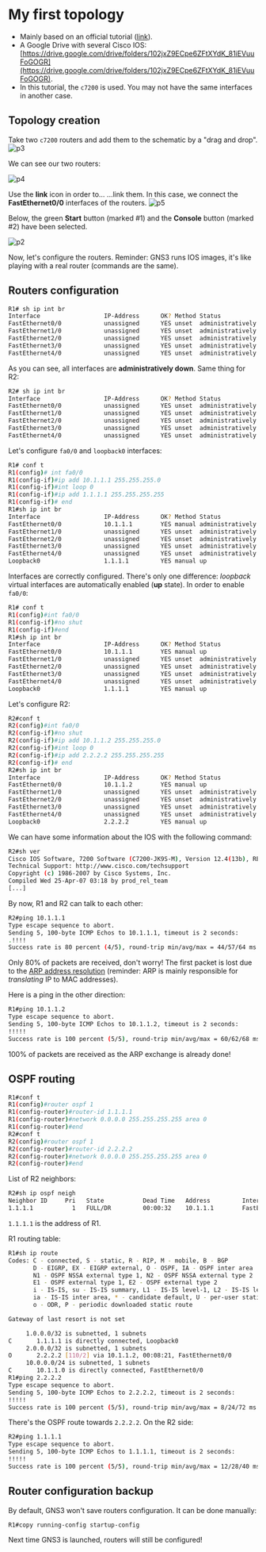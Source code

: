 # My first topology
- Mainly based on an official tutorial ([link](https://docs.gns3.com/1d1huu6z9-wWGD_ipTSQZqy2mpaxiqzymu-YQo6at_Jg/index.html)).
- A Google Drive with several Cisco IOS: [https://drive.google.com/drive/folders/102jxZ9ECpe6ZFtXYdK_81iEVuuFoGOGR](https://drive.google.com/drive/folders/102jxZ9ECpe6ZFtXYdK_81iEVuuFoGOGR).
- In this tutorial, the `c7200` is used. You may not have the same interfaces in another case.

## Topology creation
Take two `c7200` routers and add them to the schematic by a "drag and drop".
![p3](../../../img/net1.png)

We can see our two routers:

![p4](../../../img/net2.png)

Use the **link** icon in order to... ...link them. In this case, we connect the **FastEthernet0/0** interfaces of the routers.
![p5](../../../img/net4.png)

Below, the green **Start** button (marked #1) and the **Console** button (marked #2) have been selected.

![p2](../../../img/net5.png)

Now, let's configure the routers. Reminder: GNS3 runs IOS images, it's like playing with a real router (commands are the same).

## Routers configuration

```bash
R1# sh ip int br
Interface                  IP-Address      OK? Method Status                Protocol
FastEthernet0/0            unassigned      YES unset  administratively down down    
FastEthernet1/0            unassigned      YES unset  administratively down down    
FastEthernet2/0            unassigned      YES unset  administratively down down    
FastEthernet3/0            unassigned      YES unset  administratively down down    
FastEthernet4/0            unassigned      YES unset  administratively down down  
```
As you can see, all interfaces are **administratively down**. Same thing for R2:
```bash
R2# sh ip int br
Interface                  IP-Address      OK? Method Status                Protocol
FastEthernet0/0            unassigned      YES unset  administratively down down    
FastEthernet1/0            unassigned      YES unset  administratively down down    
FastEthernet2/0            unassigned      YES unset  administratively down down    
FastEthernet3/0            unassigned      YES unset  administratively down down    
FastEthernet4/0            unassigned      YES unset  administratively down down
```
Let's configure `fa0/0` and `loopback0` interfaces:
```bash
R1# conf t
R1(config)# int fa0/0
R1(config-if)#ip add 10.1.1.1 255.255.255.0
R1(config-if)#int loop 0
R1(config-if)#ip add 1.1.1.1 255.255.255.255
R1(config-if)# end
R1#sh ip int br
Interface                  IP-Address      OK? Method Status                Protocol
FastEthernet0/0            10.1.1.1        YES manual administratively down down    
FastEthernet1/0            unassigned      YES unset  administratively down down    
FastEthernet2/0            unassigned      YES unset  administratively down down    
FastEthernet3/0            unassigned      YES unset  administratively down down    
FastEthernet4/0            unassigned      YES unset  administratively down down    
Loopback0                  1.1.1.1         YES manual up                    up   
```
Interfaces are correctly configured. There's only one difference: *loopback* virtual interfaces are automatically enabled (**up** state). In order to enable `fa0/0`:
```bash
R1# conf t
R1(config)#int fa0/0
R1(config-if)#no shut
R1(config-if)#end
R1#sh ip int br
Interface                  IP-Address      OK? Method Status                Protocol
FastEthernet0/0            10.1.1.1        YES manual up                    up      
FastEthernet1/0            unassigned      YES unset  administratively down down    
FastEthernet2/0            unassigned      YES unset  administratively down down    
FastEthernet3/0            unassigned      YES unset  administratively down down    
FastEthernet4/0            unassigned      YES unset  administratively down down    
Loopback0                  1.1.1.1         YES manual up                    up  
```
Let's configure R2:
```bash
R2#conf t
R2(config)#int fa0/0
R2(config-if)#no shut
R2(config-if)#ip add 10.1.1.2 255.255.255.0
R2(config-if)#int loop 0
R2(config-if)#ip add 2.2.2.2 255.255.255.255
R2(config-if)# end
R2#sh ip int br
Interface                  IP-Address      OK? Method Status                Protocol
FastEthernet0/0            10.1.1.2        YES manual up                    up      
FastEthernet1/0            unassigned      YES unset  administratively down down    
FastEthernet2/0            unassigned      YES unset  administratively down down    
FastEthernet3/0            unassigned      YES unset  administratively down down    
FastEthernet4/0            unassigned      YES unset  administratively down down    
Loopback0                  2.2.2.2         YES manual up                    up     
```
We can have some information about the IOS with the following command:
```bash
R2#sh ver
Cisco IOS Software, 7200 Software (C7200-JK9S-M), Version 12.4(13b), RELEASE SOFTWARE (fc3)
Technical Support: http://www.cisco.com/techsupport
Copyright (c) 1986-2007 by Cisco Systems, Inc.
Compiled Wed 25-Apr-07 03:18 by prod_rel_team
[...]
```
By now, R1 and R2 can talk to each other:
```bash
R2#ping 10.1.1.1
Type escape sequence to abort.
Sending 5, 100-byte ICMP Echos to 10.1.1.1, timeout is 2 seconds:
.!!!!
Success rate is 80 percent (4/5), round-trip min/avg/max = 44/57/64 ms
```
Only 80% of packets are received, don't worry! The first packet is lost due to the [ARP address resolution](https://en.wikipedia.org/wiki/Address_Resolution_Protocol) (reminder: ARP is mainly responsible for *translating* IP to MAC addresses).

Here is a ping in the other direction:
```bash
R1#ping 10.1.1.2
Type escape sequence to abort.
Sending 5, 100-byte ICMP Echos to 10.1.1.2, timeout is 2 seconds:
!!!!!
Success rate is 100 percent (5/5), round-trip min/avg/max = 60/62/68 ms
```
100% of packets are received as the ARP exchange is already done!

## OSPF routing
```bash
R1#conf t
R1(config)#router ospf 1
R1(config-router)#router-id 1.1.1.1
R1(config-router)#network 0.0.0.0 255.255.255.255 area 0
R1(config-router)#end
R2#conf t
R2(config)#router ospf 1
R2(config-router)#router-id 2.2.2.2
R2(config-router)#network 0.0.0.0 255.255.255.255 area 0
R2(config-router)#end
```
List of R2 neighbors:
```bash
R2#sh ip ospf neigh
Neighbor ID     Pri   State           Dead Time   Address         Interface
1.1.1.1           1   FULL/DR         00:00:32    10.1.1.1        FastEthernet0/0
```
`1.1.1.1` is the address of R1.

R1 routing table:
```bash
R1#sh ip route
Codes: C - connected, S - static, R - RIP, M - mobile, B - BGP
       D - EIGRP, EX - EIGRP external, O - OSPF, IA - OSPF inter area 
       N1 - OSPF NSSA external type 1, N2 - OSPF NSSA external type 2
       E1 - OSPF external type 1, E2 - OSPF external type 2
       i - IS-IS, su - IS-IS summary, L1 - IS-IS level-1, L2 - IS-IS level-2
       ia - IS-IS inter area, * - candidate default, U - per-user static route
       o - ODR, P - periodic downloaded static route

Gateway of last resort is not set

     1.0.0.0/32 is subnetted, 1 subnets
C       1.1.1.1 is directly connected, Loopback0
     2.0.0.0/32 is subnetted, 1 subnets
O       2.2.2.2 [110/2] via 10.1.1.2, 00:08:21, FastEthernet0/0
     10.0.0.0/24 is subnetted, 1 subnets
C       10.1.1.0 is directly connected, FastEthernet0/0
R1#ping 2.2.2.2
Type escape sequence to abort.
Sending 5, 100-byte ICMP Echos to 2.2.2.2, timeout is 2 seconds:
!!!!!
Success rate is 100 percent (5/5), round-trip min/avg/max = 8/24/72 ms
```
There's the OSPF route towards `2.2.2.2`. On the R2 side:

```bash
R2#ping 1.1.1.1
Type escape sequence to abort.
Sending 5, 100-byte ICMP Echos to 1.1.1.1, timeout is 2 seconds:
!!!!!
Success rate is 100 percent (5/5), round-trip min/avg/max = 12/28/40 ms
```

## Router configuration backup
By default, GNS3 won't save routers configuration. It can be done manually:
```bash
R1#copy running-config startup-config
```
Next time GNS3 is launched, routers will still be configured!
